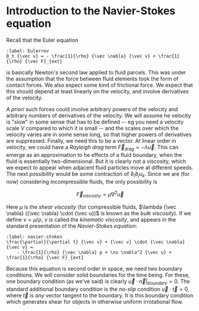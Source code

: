 # Introduction to the Navier-Stokes equation

Recall that the Euler equation

```{math}
:label: Eulerrev
D_t {\vec v} = - \frac{1}{\rho} {\vec \nabla} {\vec v} + \frac{1}{\rho} {\vec F}_{ext}
```

is basically Newton's second law applied to fluid parcels. This was under the assumption that the
force between fluid elements took the form of contact forces. We also expect some kind of frictional
force. We expect that this should depend at least linearly on the velocity, and involve derivatives
of the velocity. 

*A priori* such forces could involve arbitrary powers of the velocity and arbitrary numbers of derivatives
of the velocity. We will assume he velocity is "slow" in some sense that has to be defined -- eg you
need a velocity scale $V$ compared to which it is small -- and the scales over which the velocity varies
are in some sense long, so that higher powers of derivatives are suppressed. Finally, we need this to be
a vector. At linear order in velocity, we could have a *Rayleigh drag* term 
${\vec F}_{drag} = - \lambda {\vec u}$. This can emerge as an approximation to he effects of a fluid
boundary, when the fluid is essentially two-dimensional. But it is clearly not a viscosity, which
we expect to appear when adjacent fluid particles move at different speeds. The next possibility would be
some contraction of $\partial_i \partial_j u_k$. Since we are (for now) considering incompressible fluids,
the only possibility is

$$
	{\vec F}_{viscosity} = \mu \nabla^2 {\vec u}
$$

Here $\mu$ is the *shear viscosity* (for compressible fluids, 
$\lambda {\vec \nabla} ({\vec \nabla} \cdot {\vec u})$ is known as the *bulk viscosity*). If we define
$\nu = \mu/\rho$, $\nu$ is called the *kinematic viscosity*, and appears in the standard presentation of the
*Navier-Stokes equation*:

```{math}
:label: navier-stokes
\frac{\partial}{\partial t} {\vec v} + {\vec v} \cdot {\vec \nabla} {\vec v} = 
	- \frac{1}{\rho} {\vec \nabla} p + \nu \nabla^2 {\vec u} + \frac{1}{\rho} {\vec F}_{ext}
```

Because this equation is second order in space, we need two boundary conditions. We will consider solid boundaries for the time
being. For these, one boundary condition (as we've said) is clearly ${\vec u} \cdot {\vec n} \big|_{boundary} = 0$. 
The standard additional boundary condition is the *no-slip* condition ${\vec u} \cdot {\vec t} = 0$, where ${\vec t}$ is *any* 
vector tangent to the boundary. It is this boundary condition which generates shear for objects in otherwise uniform irrotational flow. 
